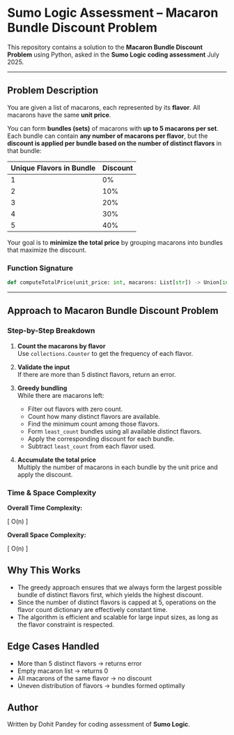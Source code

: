 # Sumo Logic Assessment – Macaron Bundle Discount Problem

This repository contains a solution to the **Macaron Bundle Discount Problem** using Python, asked in the **Sumo Logic coding assessment** July 2025.

---

## Problem Description

You are given a list of macarons, each represented by its **flavor**. All macarons have the same **unit price**.

You can form **bundles (sets)** of macarons with **up to 5 macarons per set**. Each bundle can contain **any number of macarons per flavor**, but the **discount is applied per bundle based on the number of distinct flavors** in that bundle:

| Unique Flavors in Bundle | Discount |
|---------------------------|----------|
| 1                         | 0%       |
| 2                         | 10%      |
| 3                         | 20%      |
| 4                         | 30%      |
| 5                         | 40%      |

Your goal is to **minimize the total price** by grouping macarons into bundles that maximize the discount.

### Function Signature

```python
def computeTotalPrice(unit_price: int, macarons: List[str]) -> Union[int, str]:
```

---

## Approach to Macaron Bundle Discount Problem

### Step-by-Step Breakdown

1. **Count the macarons by flavor**  
   Use `collections.Counter` to get the frequency of each flavor.

2. **Validate the input**  
   If there are more than 5 distinct flavors, return an error.

3. **Greedy bundling**  
   While there are macarons left:
   - Filter out flavors with zero count.
   - Count how many distinct flavors are available.
   - Find the minimum count among those flavors.
   - Form `least_count` bundles using all available distinct flavors.
   - Apply the corresponding discount for each bundle.
   - Subtract `least_count` from each flavor used.

4. **Accumulate the total price**  
   Multiply the number of macarons in each bundle by the unit price and apply the discount.

### Time & Space Complexity

**Overall Time Complexity:**

\[
O(n)
\]

**Overall Space Complexity:**  

\[
O(n)
\]

## Why This Works

- The greedy approach ensures that we always form the largest possible bundle of distinct flavors first, which yields the highest discount.
- Since the number of distinct flavors is capped at 5, operations on the flavor count dictionary are effectively constant time.
- The algorithm is efficient and scalable for large input sizes, as long as the flavor constraint is respected.

## Edge Cases Handled

- More than 5 distinct flavors → returns error
- Empty macaron list → returns 0
- All macarons of the same flavor → no discount
- Uneven distribution of flavors → bundles formed optimally

## Author

Written by Dohit Pandey for coding assessment of **Sumo Logic**.
